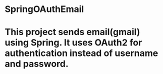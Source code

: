 # SpringOAuthEmail

# This project sends email(gmail) using Spring. It uses OAuth2 for authentication instead of username and password. 
